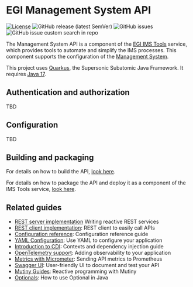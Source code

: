 # EGI Management System API

[![License](https://img.shields.io/badge/License-Apache_2.0-blue.svg)](https://opensource.org/licenses/Apache-2.0)
![GitHub release (latest SemVer)](https://img.shields.io/github/v/release/EGI-Federation/egi-ims-config?color=darkcyan&label=Release&include_prereleases)
![GitHub issues](https://img.shields.io/github/issues/EGI-Federation/egi-ims-config?label=Issues)
![GitHub issue custom search in repo](https://img.shields.io/github/issues-search/EGI-Federation/egi-ims-config?label=Bugs&color=red&query=is%3Aopen%20label%3Abug)

The Management System API is a component of the
[EGI IMS Tools](https://github.com/EGI-Federation/egi-ims-tool)
service, which provides tools to automate and simplify the IMS processes. This component supports the
configuration of the [Management System](https://confluence.egi.eu/display/IMS/Management+System).

This project uses [Quarkus](https://quarkus.io), the Supersonic Subatomic Java Framework.
It requires [Java 17](https://openjdk.org/projects/jdk/17/).

## Authentication and authorization

TBD

## Configuration

TBD

## Building and packaging

For details on how to build the API, [look here](BUILDING.md).

For details on how to package the API and deploy it as a component of the IMS Tools service,
[look here](https://github.com/EGI-Federation/egi-ims-tool/deploy).

## Related guides

- [REST server implementation](https://quarkus.io/guides/resteasy-reactive) Writing reactive REST services
- [REST client implementation](https://quarkus.io/guides/rest-client-reactive): REST client to easily call APIs
- [Configuration reference](https://quarkus.io/guides/config-reference): Configuration reference guide
- [YAML Configuration](https://quarkus.io/guides/config#yaml): Use YAML to configure your application
- [Introduction to CDI](https://quarkus.io/guides/cdi): Contexts and dependency injection guide
- [OpenTelemetry support](https://quarkus.io/guides/opentelemetry): Adding observability to your application
- [Metrics with Micrometer](https://quarkus.io/guides/micrometer): Sending API metrics to Prometheus
- [Swagger UI](https://quarkus.io/guides/openapi-swaggerui): User-friendly UI to document and test your API
- [Mutiny Guides](https://smallrye.io/smallrye-mutiny/2.1.0/guides): Reactive programming with Mutiny
- [Optionals](https://dzone.com/articles/optional-in-java): How to use Optional in Java
